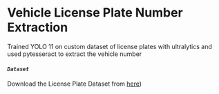 # Vehicle License Plate Number Extraction
Trained YOLO 11 on custom dataset of license plates with ultralytics and used pytesseract to extract the vehicle number

#### *`Dataset`*
Download the License Plate Dataset from [here](https://universe.roboflow.com/roboflow-universe-projects/license-plate-recognition-rxg4e/dataset/4))
